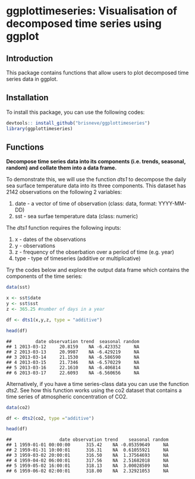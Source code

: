 ggplottimeseries: Visualisation of decomposed time series using ggplot
================

Introduction
------------

This package contains functions that allow users to plot decomposed time series data in ggplot.

Installation
------------

To install this package, you can use the following codes:

``` r
devtools:: install_github("brisneve/ggplottimeseries")
library(ggplottimeseries)
```

Functions
---------

**Decompose time series data into its components (i.e. trends, seasonal, random) and collate them into a data frame.**

To demonstrate this, we will use the function *dts1* to decompose the daily sea surface temperature data into its three components. This dataset has 2142 observations on the following 2 variables:

1.  date - a vector of time of observation (class: data, format: YYYY-MM-DD)
2.  sst - sea surfae temperature data (class: numeric)

The *dts1* function requires the following inputs:

1.  x - dates of the observations
2.  y - observations
3.  z - frequency of the obserbation over a period of time (e.g. year)
4.  type - type of timeseries (additive or multiplicative)

Try the codes below and explore the output data frame which contains the components of the time series:

``` r
data(sst)

x <- sst$date
y <- sst$sst
z <- 365.25 #number of days in a year

df <- dts1(x,y,z, type = "additive")

head(df)
```

    ##         date observation trend  seasonal random
    ## 1 2013-03-12     20.8159    NA -6.423352     NA
    ## 2 2013-03-13     20.9987    NA -6.429219     NA
    ## 3 2013-03-14     21.1530    NA -6.586590     NA
    ## 4 2013-03-15     21.7346    NA -6.570229     NA
    ## 5 2013-03-16     22.1610    NA -6.406814     NA
    ## 6 2013-03-17     22.6093    NA -6.560656     NA

Alternatively, if you have a time series-class data you can use the function *dts2*. See how this function works using the co2 dataset that contains a time series of atmospheric concentration of CO2.

``` r
data(co2)

df <- dts2(co2, type ="additive")

head(df)
```

    ##                  date observation trend    seasonal random
    ## 1 1959-01-01 00:00:00      315.42    NA -0.05359649     NA
    ## 2 1959-01-31 10:00:01      316.31    NA  0.61055921     NA
    ## 3 1959-03-02 20:00:01      316.50    NA  1.37564693     NA
    ## 4 1959-04-02 06:00:01      317.56    NA  2.51682018     NA
    ## 5 1959-05-02 16:00:01      318.13    NA  3.00028509     NA
    ## 6 1959-06-02 02:00:01      318.00    NA  2.32921053     NA
